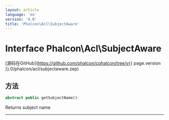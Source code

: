 ```yaml
---
layout: article
language: 'en'
version: '4.0'
title: 'Phalcon\Acl\SubjectAware'
---
```

# Interface **Phalcon\Acl\SubjectAware**

[源码在GitHub](https://github.com/phalcon/cphalcon/tree/v{{ page.version }}.0/phalcon/acl/subjectaware.zep)

## 方法

```php
abstract public getSubjectName()
```

Returns subject name

* * *